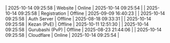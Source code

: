 | 2025-10-14 09:25:58 | Website | Online | 2025-10-14 09:25:54 |
| 2025-10-14 09:25:58 | Registration | Offline | 2025-09-09 16:40:23 |
| 2025-10-14 09:25:58 | Auth Server | Offline | 2025-08-18 09:33:31 |
| 2025-10-14 09:25:58 | Kezan (PvE) | Offline | 2025-10-11 12:51:30 |
| 2025-10-14 09:25:58 | Gurubashi (PvP) | Offline | 2025-08-23 21:44:06 |
| 2025-10-14 09:25:58 | Cloudflare | Online | 2025-10-14 09:25:54 |
